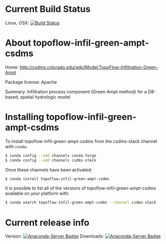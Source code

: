 




# Current Build Status

Linux, OSX: [![Build Status](https://travis-ci.org/csdms-stack/topoflow-infil-green-ampt-csdms-recipe.svg?branch=master)](https://travis-ci.org/csdms-stack/topoflow-infil-green-ampt-csdms-recipe)

# About topoflow-infil-green-ampt-csdms

Home: http://csdms.colorado.edu/wiki/Model:TopoFlow-Infiltration-Green-Ampt

Package license: Apache

Summary: Infiltration process component (Green-Ampt method) for a D8-based, spatial hydrologic model

# Installing topoflow-infil-green-ampt-csdms

To install topoflow-infil-green-ampt-csdms from the csdms-stack channel with `conda`:

```bash
$ conda config --add channels conda-forge
$ conda config --add channels csdms-stack
```

Once these channels have been activated:

```bash
$ conda install topoflow-infil-green-ampt-csdms
```

It is possible to list all of the versions of topoflow-infil-green-ampt-csdms available on your
platform with:

```bash
$ conda search topoflow-infil-green-ampt-csdms --channel csdms-stack
```

# Current release info

Version: [![Anaconda-Server Badge](https://anaconda.org/csdms-stack/topoflow-infil-green-ampt-csdms/badges/version.svg)](https://anaconda.org/csdms-stack/topoflow-infil-green-ampt-csdms)
Downloads: [![Anaconda-Server Badge](https://anaconda.org/csdms-stack/topoflow-infil-green-ampt-csdms/badges/downloads.svg)](https://anaconda.org/csdms-stack/topoflow-infil-green-ampt-csdms)